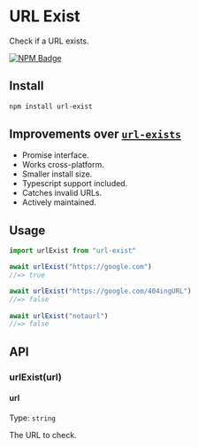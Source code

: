 # URL Exist

Check if a URL exists.

[![NPM Badge](https://nodei.co/npm/url-exist.png)](https://npmjs.com/package/url-exist)

## Install

```sh
npm install url-exist
```

## Improvements over [`url-exists`](https://github.com/boblauer/url-exists)

- Promise interface.
- Works cross-platform.
- Smaller install size.
- Typescript support included.
- Catches invalid URLs.
- Actively maintained.

## Usage

```js
import urlExist from "url-exist"

await urlExist("https://google.com")
//=> true

await urlExist("https://google.com/404ingURL")
//=> false
 
await urlExist("notaurl")
//=> false
```

## API

### urlExist(url)

#### url

Type: `string`

The URL to check.
